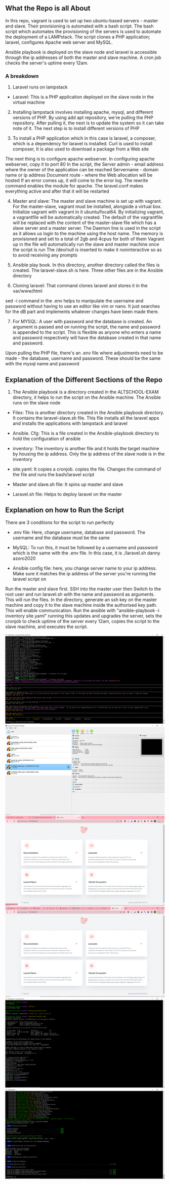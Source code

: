 ## What the Repo is all About

In this repo, vagrant is used to set up two ubuntu-based servers - master and slave. Their provisioning is automated with a bash script. The bash script which automates the provisioning of the servers is used to automate the deployment of a LAMPstack. The script clones a PHP application; laravel, configures Apache web server and MySQL.

Ansible playbook is deployed on the slave node and laravel is accessible through the ip addresses of both the master and slave machine. A cron job checks the server's uptime every 12am.

### A breakdown

1. Laravel runs on lampstack

- Laravel: This is a PHP application deployed on the slave node in the virtual machine

2. Installing lampstack involves installing apache, mysql, and different versions of PHP. By using add apt repository, we're pulling the PHP repository. After pulling it, the next is to update the system so it can take note of it. The next step is to install different versions of PHP 

3. To install a PHP application which in this case is laravel, a composer, which is a dependency for laravel is installed. Curl is used to install composer, It is also used to download a package from a Web site 

The next thing is to configure apache webserver. In configuring apache webserver, copy it to port 80
    In the script, the
    Server admin - email address where the owner of the application can be reached 
    Servername - domain name or ip address 
    Document route - where the Web allocation will be hosted 
If an error comes up, it will come to the error log.
The rewrite command enables the module for apache. The laravel.conf makes everything active and after that it will be restarted


4. Master and slave: The master and slave machine is set up with vagrant. For the master-slave, vagrant must be installed, alongside a virtual box. Initialize vagrant with vagrant in it ubuntu/focal64. By initializing vagrant, a vagrantfile will be automatically created. The default of the vagrantfile will be replaced with the content of the master-slave file which has a slave server and a master server.
The Daemon line is used in the script as it allows us login to the machine using the host name.
The memory is provisioned and set to a total of 2gb and 4cpus for both of them
Vagrant up in the file will automatically run the slave and master machine once the script is run
The /dev/null is inserted to make it noninteractive so as to avoid receiving any prompts


5. Ansible play book. In this directory, another directory called the files is created. The laravel-slave.sh is here.
Three other files are in the Ansible directory 


6. Cloning laravel:
That command clones laravel and stores it in the var/www/html 

sed -i command in the .env helps to manipulate the username and password without having to use an editor like vim or nano. It just searches for the dB part and implements whatever changes have been made there.

7. For MYSQL:
A user with password and the database is created.
An argument is passed and on running the script, the name and password is appended to the script. This is flexible as anyone who enters a name and password respectively will have the database created in that name and password.

Upon pulling the PHP file, there's an .env file where adjustments need to be made - the database, username and password. These should be the same with the mysql name and password 


## Explanation of the Different Sections of the Repo 

1. The Ansible playbook is a directory created in the ALTSCHOOL-EXAM directory, it helps to run the script on the Ansible machine. The Ansible runs on the slave node

- Files: This is another directory created in the Ansible playbook directory. It contains the laravel-slave.sh file. This file installs all the laravel apps and installs the applications with lampstack and laravel

- Ansible. Cfg: This is a file created in the Ansible-playbook directory to hold the configuration of ansible

- inventory: The inventory is another file and it holds the target machine by housing the ip address. Only the ip address of the slave node is in the inventory

- site.yaml: It copies a cronjob. copies the file. Changes the command of the file and runs the bash/laravel script

- Master and slave.sh file: It spins up master and slave

- Laravel.sh file: Helps to deploy laravel on the master


## Explanation on how to Run the Script
There are 3 conditions for the script to run perfectly
- .env file: Here, change username, database and password. The username and the database must be the same

- MySQL: To run this, it must be followed by a username and password which is the same with the .env file. In this case, it is ./laravel.sh danny azoro2020

- Ansible config file: here, you change server name to your ip address. Make sure it matches the ip address of the server you're running the laravel script on

Run the master and slave first. SSH into the master user then Switch to the root user and run laravel.sh with the name and password as arguments. This will run the files. In the directory, generate an ssh key on the master machine and copy it to the slave machine inside the authorised key path. This will enable communication. Run the ansible with "ansible-playbook -i inventory site.yaml" running this updates and upgrades the server, sets the cronjob to check uptime of the server every 12am, copies the script to the slave machine, and executes the script.

![Alt text](<Ansible successfully deployed showing ok=6, changed=5.png>)![Alt text](<Master and slave virtual machines running.png>)![Alt text](<Screenshot showing laravel page for the master ip address (192.168.20.10.png>)![Alt text](<Screenshot showing laravel page for the slave ip address (192.168.20.11).png>)![Alt text](<Root server of the slave machine showing laravel directory has been created.png>)![Alt text](<Screenshot (30).png>)